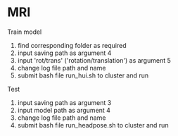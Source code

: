 # MRI
Train model
1. find corresponding folder as required
2. input saving path as argument 4  
3. input 'rot/trans' ('rotation/translation') as argument 5 
4. change log file path and name
5. submit bash file run_hui.sh to cluster and run


Test 
1. input saving path as argument 3
2. input model path as argument 4
3. change log file path and name
5. submit bash file run_headpose.sh to cluster and run